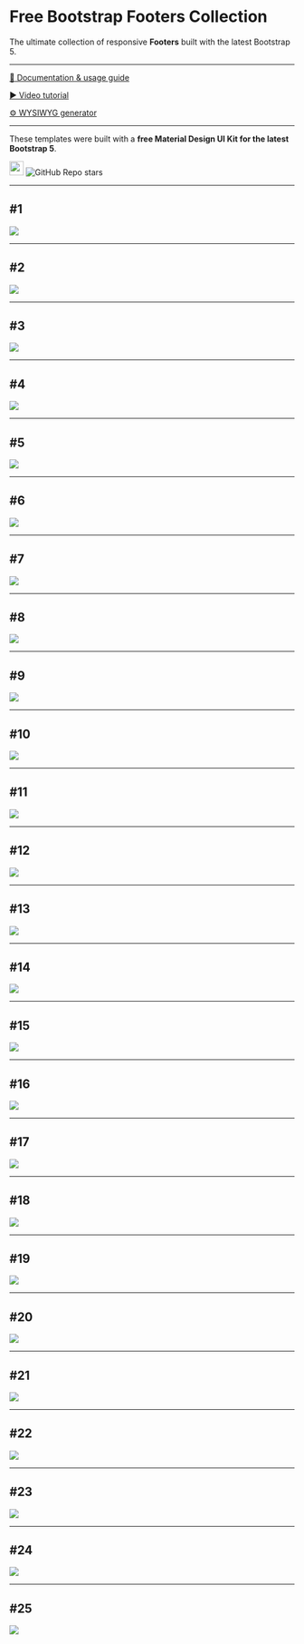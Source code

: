 # Free Bootstrap Footers Collection

The ultimate collection of responsive **Footers** built with the latest Bootstrap 5. 

--------------------

[📄 Documentation & usage guide](https://mdbootstrap.com/docs/standard/navigation/footer/)

[▶️ Video tutorial](https://www.youtube.com/watch?v=UEfFpk4sSxE)

[⚙️ WYSIWYG generator](https://mdbootstrap.com/docs/standard/tools/builders/footer/)

---------------------

These templates were built with a **free Material Design UI Kit for the latest Bootstrap 5**.

<img height="25" src="https://mdbootstrap.com/img/Marketing/general/logo/medium/mdb-r.png">  ![GitHub Repo stars](https://img.shields.io/github/stars/mdbootstrap/mdb-ui-kit?label=Star%20now&style=social)

---------------------

  <h2 class="mb-4">#1</h2> <a target="_blank" href="https://mdbootstrap.com/snippets/standard/mdbootstrap/2884987"> <img
     src="https://mdbootstrap.com/wp-content/themes/mdbootstrap4/content-gh/en/_mdb5/standard/web/docs/navigation/footer/examples/assets/1.jpg"
     class="w-100" /> </a>
 <hr class="my-5">
 <h2 class="mb-4">#2</h2> <a target="_blank" href="https://mdbootstrap.com/snippets/standard/mdbootstrap/2885008"> <img
     src="https://mdbootstrap.com/wp-content/themes/mdbootstrap4/content-gh/en/_mdb5/standard/web/docs/navigation/footer/examples/assets/2.jpg"
     class="w-100" /> </a>
 <hr class="my-5">
 <h2 class="mb-4">#3</h2> <a target="_blank"
   href="https://mdbootstrap.com/snippets/standard/mdbootstrap/2885016"> <img
     src="https://mdbootstrap.com/wp-content/themes/mdbootstrap4/content-gh/en/_mdb5/standard/web/docs/navigation/footer/examples/assets/3.jpg"
     class="w-100" /> </a>
 <hr class="my-5">
 <h2 class="mb-4">#4</h2> <a target="_blank" href="https://mdbootstrap.com/snippets/standard/mdbootstrap/2885027"> <img
     src="https://mdbootstrap.com/wp-content/themes/mdbootstrap4/content-gh/en/_mdb5/standard/web/docs/navigation/footer/examples/assets/4.jpg"
     class="w-100" /> </a>
 <hr class="my-5">
 <h2 class="mb-4">#5</h2> <a target="_blank" href="https://mdbootstrap.com/snippets/standard/mdbootstrap/2885047"> <img
     src="https://mdbootstrap.com/wp-content/themes/mdbootstrap4/content-gh/en/_mdb5/standard/web/docs/navigation/footer/examples/assets/5.jpg"
     class="w-100" /> </a>
 <hr class="my-5">
 <h2 class="mb-4">#6</h2> <a target="_blank" href="https://mdbootstrap.com/snippets/standard/mdbootstrap/2885069"> <img
     src="https://mdbootstrap.com/wp-content/themes/mdbootstrap4/content-gh/en/_mdb5/standard/web/docs/navigation/footer/examples/assets/6.jpg"
     class="w-100" /> </a>
 <hr class="my-5">
 <h2 class="mb-4">#7</h2><a target="_blank" href="https://mdbootstrap.com/snippets/standard/mdbootstrap/2885091"> <img
     src="https://mdbootstrap.com/wp-content/themes/mdbootstrap4/content-gh/en/_mdb5/standard/web/docs/navigation/footer/examples/assets/7.jpg"
     class="w-100" /> </a>
 <hr class="my-5">
 <h2 class="mb-4">#8</h2><a target="_blank" href="https://mdbootstrap.com/snippets/standard/mdbootstrap/2885092"> <img
     src="https://mdbootstrap.com/wp-content/themes/mdbootstrap4/content-gh/en/_mdb5/standard/web/docs/navigation/footer/examples/assets/8.jpg"
     class="w-100" /> </a>
 <hr class="my-5">
 <h2 class="mb-4">#9</h2> <a target="_blank" href="https://mdbootstrap.com/snippets/standard/mdbootstrap/2885096"> <img
     src="https://mdbootstrap.com/wp-content/themes/mdbootstrap4/content-gh/en/_mdb5/standard/web/docs/navigation/footer/examples/assets/9.jpg"
     class="w-100" /> </a>
 <hr class="my-5">
 <h2 class="mb-4">#10</h2> <a target="_blank" href="https://mdbootstrap.com/snippets/standard/mdbootstrap/2885097"> <img
     src="https://mdbootstrap.com/wp-content/themes/mdbootstrap4/content-gh/en/_mdb5/standard/web/docs/navigation/footer/examples/assets/10.jpg"
     class="w-100" /></a>
 <hr class="my-5">
 <h2 class="mb-4">#11</h2> <a target="_blank" href="https://mdbootstrap.com/snippets/standard/mdbootstrap/2885102"> <img
     src="https://mdbootstrap.com/wp-content/themes/mdbootstrap4/content-gh/en/_mdb5/standard/web/docs/navigation/footer/examples/assets/11.jpg"
     class="w-100" /></a>
 <hr class="my-5">
 <h2 class="mb-4">#12</h2> <a target="_blank" href="https://mdbootstrap.com/snippets/standard/mdbootstrap/2885103"> <img
     src="https://mdbootstrap.com/wp-content/themes/mdbootstrap4/content-gh/en/_mdb5/standard/web/docs/navigation/footer/examples/assets/12.jpg"
     class="w-100" /> </a>
 <hr class="my-5">
 <h2 class="mb-4">#13</h2> <a target="_blank" href="https://mdbootstrap.com/snippets/standard/mdbootstrap/2885111"><img
     src="https://mdbootstrap.com/wp-content/themes/mdbootstrap4/content-gh/en/_mdb5/standard/web/docs/navigation/footer/examples/assets/13.jpg"
     class="w-100" /> </a>
 <hr class="my-5">
 <h2 class="mb-4">#14</h2> <a target="_blank" href="https://mdbootstrap.com/snippets/standard/mdbootstrap/2885113"> <img
     src="https://mdbootstrap.com/wp-content/themes/mdbootstrap4/content-gh/en/_mdb5/standard/web/docs/navigation/footer/examples/assets/14.jpg"
     class="w-100" /> </a>
 <hr class="my-5">
 <h2 class="mb-4">#15</h2> <a target="_blank" href="https://mdbootstrap.com/snippets/standard/mdbootstrap/2885115"><img
     src="https://mdbootstrap.com/wp-content/themes/mdbootstrap4/content-gh/en/_mdb5/standard/web/docs/navigation/footer/examples/assets/15.jpg"
     class="w-100" /> </a>
 <hr class="my-5">
 <h2 class="mb-4">#16</h2> <a target="_blank" href="https://mdbootstrap.com/snippets/standard/mdbootstrap/2885120"><img
     src="https://mdbootstrap.com/wp-content/themes/mdbootstrap4/content-gh/en/_mdb5/standard/web/docs/navigation/footer/examples/assets/16.jpg"
     class="w-100" /> </a>
 <hr class="my-5">
 <h2 class="mb-4">#17</h2> <a target="_blank" href="https://mdbootstrap.com/snippets/standard/mdbootstrap/2885124"><img
     src="https://mdbootstrap.com/wp-content/themes/mdbootstrap4/content-gh/en/_mdb5/standard/web/docs/navigation/footer/examples/assets/17.jpg"
     class="w-100" /> </a>
 <hr class="my-5">
 <h2 class="mb-4">#18</h2><a target="_blank" href="https://mdbootstrap.com/snippets/standard/mdbootstrap/2885126"> <img
     src="https://mdbootstrap.com/wp-content/themes/mdbootstrap4/content-gh/en/_mdb5/standard/web/docs/navigation/footer/examples/assets/18.jpg"
     class="w-100" /> </a>
 <hr class="my-5">
 <h2 class="mb-4">#19</h2><a target="_blank" href="https://mdbootstrap.com/snippets/standard/mdbootstrap/2885127"> <img
     src="https://mdbootstrap.com/wp-content/themes/mdbootstrap4/content-gh/en/_mdb5/standard/web/docs/navigation/footer/examples/assets/19.jpg"
     class="w-100" /> </a>
 <hr class="my-5">
 <h2 class="mb-4">#20</h2><a target="_blank" href="https://mdbootstrap.com/snippets/standard/mdbootstrap/2885129"> <img
     src="https://mdbootstrap.com/wp-content/themes/mdbootstrap4/content-gh/en/_mdb5/standard/web/docs/navigation/footer/examples/assets/20.jpg"
     class="w-100" /> </a>
 <hr class="my-5">
 <h2 class="mb-4">#21</h2> <a target="_blank" href="https://mdbootstrap.com/snippets/standard/mdbootstrap/2885131"><img
     src="https://mdbootstrap.com/wp-content/themes/mdbootstrap4/content-gh/en/_mdb5/standard/web/docs/navigation/footer/examples/assets/21.jpg"
     class="w-100" /> </a>
 <hr class="my-5">
 <h2 class="mb-4">#22</h2> <a target="_blank" href="https://mdbootstrap.com/snippets/standard/mdbootstrap/2885134"> <img
     src="https://mdbootstrap.com/wp-content/themes/mdbootstrap4/content-gh/en/_mdb5/standard/web/docs/navigation/footer/examples/assets/22.jpg"
     class="w-100" /> </a>
 <hr class="my-5">
 <h2 class="mb-4">#23</h2> <a target="_blank" href="https://mdbootstrap.com/snippets/standard/mdbootstrap/2885137"><img
     src="https://mdbootstrap.com/wp-content/themes/mdbootstrap4/content-gh/en/_mdb5/standard/web/docs/navigation/footer/examples/assets/23.jpg"
     class="w-100" /> </a>
 <hr class="my-5">
 <h2 class="mb-4">#24</h2><a target="_blank" href="https://mdbootstrap.com/snippets/standard/mdbootstrap/2885140"> <img
     src="https://mdbootstrap.com/wp-content/themes/mdbootstrap4/content-gh/en/_mdb5/standard/web/docs/navigation/footer/examples/assets/24.jpg"
     class="w-100" /> </a>
 <hr class="my-5">
 <h2 class="mb-4">#25</h2> <a target="_blank" href="https://mdbootstrap.com/snippets/standard/mdbootstrap/2885141"> <img
     src="https://mdbootstrap.com/wp-content/themes/mdbootstrap4/content-gh/en/_mdb5/standard/web/docs/navigation/footer/examples/assets/25.jpg"
     class="w-100" /></a>
